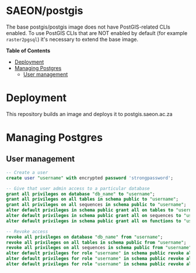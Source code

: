 # SAEON/postgis
The base postgis/postgis image does not have PostGIS-related CLIs enabled. To use PostGIS CLIs that are NOT enabled by default (for example `raster2pgsql`) it's necessary to extend the base image.

<!-- START doctoc generated TOC please keep comment here to allow auto update -->
<!-- DON'T EDIT THIS SECTION, INSTEAD RE-RUN doctoc TO UPDATE -->
**Table of Contents** 

- [Deployment](#deployment)
- [Managing Postgres](#managing-postgres)
  - [User management](#user-management)

<!-- END doctoc generated TOC please keep comment here to allow auto update -->

# Deployment
This repository builds an image and deploys it to postgis.saeon.ac.za

# Managing Postgres

## User management
```sql
-- Create a user
create user "username" with encrypted password 'strongpassword';

-- Give that user admin access to a particular database
grant all privileges on database "db_name" to "username";
grant all privileges on all tables in schema public to "username";
grant all privileges on all sequences in schema public to "username";
alter default privileges in schema public grant all on tables to "username";
alter default privileges in schema public grant all on sequences to "username";
alter default privileges in schema public grant all on functions to "username";

-- Revoke access
revoke all privileges on database "db_name" from "username";
revoke all privileges on all tables in schema public from "username";
revoke all privileges on all sequences in schema public from "username";
alter default privileges for role "username" in schema public revoke all on tables from "username";
alter default privileges for role "username" in schema public revoke all on sequences from "username";
alter default privileges for role "username" in schema public revoke all on functions from "username";
```
